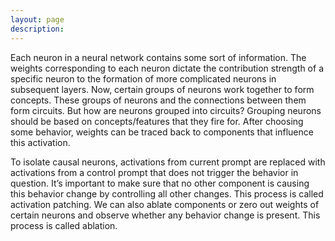 ```yaml
---
layout: page
description:
---
```



Each neuron in a neural network contains some sort of information. The weights corresponding to each neuron dictate the contribution strength of a specific neuron to the formation of more complicated neurons in subsequent layers. Now, certain groups of neurons work together to form concepts. These groups of neurons and the connections between them form circuits. But how are neurons grouped into circuits? Grouping neurons should be based on concepts/features that they fire for. After choosing some behavior, weights can be traced back to components that influence this activation. 

To isolate causal neurons, activations from current prompt are replaced with activations from a control prompt that does not trigger the behavior in question. It’s important to make sure that no other component is causing this behavior change by controlling all other changes. This process is called activation patching. We can also ablate components or zero out weights of certain neurons and observe whether any behavior change is present. This process is called ablation.